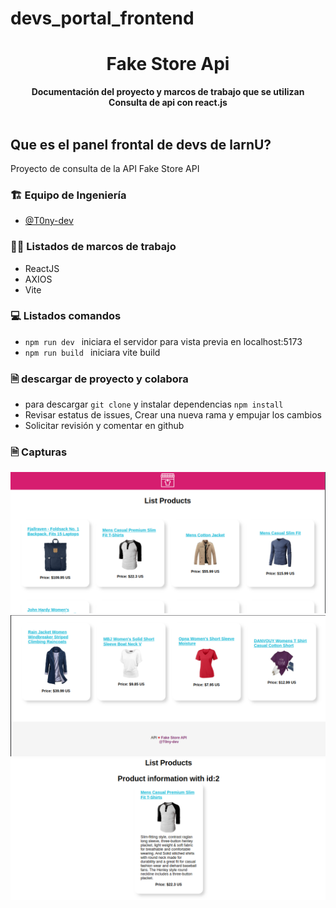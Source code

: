 # devs_portal_frontend
<div align="center">
  <h1>Fake Store Api</h1>
  <strong>Documentación del proyecto y marcos de trabajo que se utilizan</strong><br>
  <strong>Consulta de api con react.js</strong>
</div>
<br>

## Que es el panel frontal de devs de larnU?

Proyecto de consulta de la API Fake Store API
<br>


### 🏗 Equipo de Ingeniería  


- [@T0ny-dev](https://github.com/T0ny-dev)


### 👨‍💻 Listados de marcos de trabajo

* ReactJS
* AXIOS
* Vite



### 💻 Listados comandos 

* `npm run dev `  iniciara el servidor para vista previa en localhost:5173
* `npm run build `  iniciara vite build


### 🗎 descargar de proyecto y colabora

* para descargar `git clone` y instalar dependencias `npm install`
* Revisar estatus de issues, Crear una nueva rama y empujar los cambios
* Solicitar revisión y comentar en github

### 🗎 Capturas

![API](./src/assets/api.png)
![Footer](./src/assets/footer.png)
![consulta](./src/assets/consult.png)